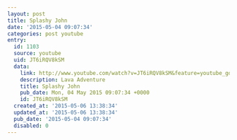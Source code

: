 ```yaml
---
layout: post
title: Splashy John
date: '2015-05-04 09:07:34'
categories: post youtube
entry:
  id: 1103
  source: youtube
  uid: JT6iRQV8kSM
  data:
    link: http://www.youtube.com/watch?v=JT6iRQV8kSM&feature=youtube_gdata&hd=1
    description: Lava Adventure
    title: Splashy John
    pub_date: Mon, 04 May 2015 09:07:34 +0000
    id: JT6iRQV8kSM
  created_at: '2015-05-06 13:38:34'
  updated_at: '2015-05-06 13:38:34'
  pub_date: '2015-05-04 09:07:34'
  disabled: 0
---
```

